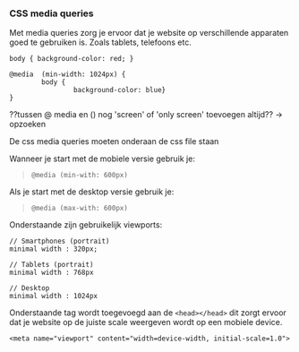 ### CSS media queries

Met media queries zorg je ervoor dat je website op verschillende apparaten goed te gebruiken is. Zoals tablets, telefoons etc.

``` 
body { background-color: red; }

@media  (min-width: 1024px) {
        body {
                background-color: blue}
}
```

??tussen @ media en () nog 'screen' of 'only screen' toevoegen altijd?? -> opzoeken

De css media queries moeten onderaan de css file staan

Wanneer je start met de mobiele versie gebruik je:
>  `@media (min-with: 600px)`

Als je start met de desktop versie gebruik je:
> `@media (max-with: 600px)`


Onderstaande zijn gebruikelijk viewports:
```
// Smartphones (portrait)
minimal width : 320px;

// Tablets (portrait)
minimal width : 768px

// Desktop 
minimal width : 1024px
```

Onderstaande tag wordt toegevoegd aan de `<head></head>` dit zorgt ervoor dat je website op de juiste scale weergeven wordt op een mobiele device.

`<meta name="viewport" content="width=device-width, initial-scale=1.0">`